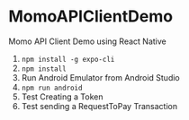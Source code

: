 # MomoAPIClientDemo

Momo API Client Demo using React Native

1. `npm install -g expo-cli`
2. `npm install`
3. Run Android Emulator from Android Studio
4. `npm run android`
5. Test Creating a Token
6. Test sending a RequestToPay Transaction
